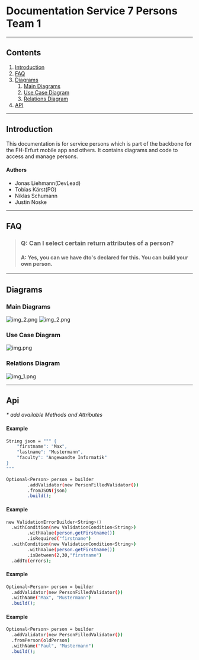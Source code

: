 # Documentation Service 7 Persons Team 1

___
## Contents
1. [Introduction](#introduction)
2. [FAQ](#faq)
3. [Diagrams](#diagrams)
   1. [Main Diagrams](#main-diagrams)
   2. [Use Case Diagram](#use-case-diagram)
   3. [Relations Diagram](#relations-diagram)
4. [API](#api)





___
## Introduction

This documentation is for service persons which is part of the backbone for the FH-Erfurt mobile app and others.
It contains diagrams and code to access and manage persons.

#### Authors
* Jonas Liehmann(DevLead)
* Tobias Kärst(PO)
* Niklas Schumann
* Justin Noske





___
## FAQ
> ### Q: Can I select certain return attributes of a person?
> #### A: Yes, you can we have dto's declared for this. You can build your own person.





___
## Diagrams

### Main Diagrams
![img_2.png](https://i.imgur.com/jM3omn8.png)
![img_2.png](https://i.imgur.com/omYJqyj.png)



### Use Case Diagram
![img.png](https://i.imgur.com/8xeFPEZ.png)

### Relations Diagram
![img_1.png](https://i.imgur.com/toW7cCs.png)


___
## Api
_* add available Methods and Attributes_

#### Example
````bash
String json = """ {
    "firstname": "Max",
    "lastname": "Mustermann",
    "faculty": "Angewandte Informatik"
}
"""

Optional<Person> person = builder
        .addValidator(new PersonFilledValidator())
        .fromJSON(json)
        .build();
````
#### Example
````bash
new ValidationErrorBuilder<String>()
  .withCondition(new ValidationCondition<String>)
        .withValue(person.getFirstname())
        .isRequired("firstname")
  .withCondition(new ValidationCondition<String>)
        .withValue(person.getFirstname())
        .isBetween(2,30,"firstname")
  .addTo(errors);
````
#### Example
````bash
Optional<Person> person = builder
  .addValidator(new PersonFilledValidator())
  .withName("Max", "Mustermann")
  .build();
````

#### Example
````bash
Optional<Person> person = builder
  .addValidator(new PersonFilledValidator())
  .fromPerson(oldPerson)
  .withName("Paul", "Mustermann")
  .build();
````